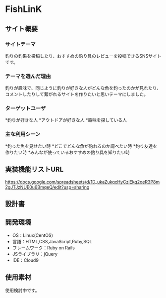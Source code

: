 # FishLinK

## サイト概要
### サイトテーマ
釣りの釣果を投稿したり、おすすめの釣り具のレビューを投稿できるSNSサイトです。

### テーマを選んだ理由
釣りが趣味で、同じように釣りが好きな人がどんな魚を釣ったのかが見れたり、コメントしたりして繋がれるサイトを作りたいと思いテーマにしました。

### ターゲットユーザ
*釣りが好きな人
*アウトドアが好きな人
*趣味を探している人


### 主な利用シーン
*釣った魚を見せたい時
*どこでどんな魚が釣れるのか調べたい時
*釣り友達を作りたい時
*みんなが使っているおすすめの釣り具を知りたい時

## 実装機能リストURL
https://docs.google.com/spreadsheets/d/1D_ukaZukqcHyCzlEkq2oeR3P8m2gJTJzNUE0u6BmqeQ/edit?usp=sharing

## 設計書


## 開発環境
- OS：Linux(CentOS)
- 言語：HTML,CSS,JavaScript,Ruby,SQL
- フレームワーク：Ruby on Rails
- JSライブラリ：jQuery
- IDE：Cloud9

## 使用素材
使用検討中です。